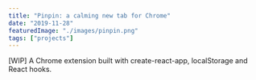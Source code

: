 ```yaml
---
title: "Pinpin: a calming new tab for Chrome"
date: "2019-11-28"
featuredImage: "./images/pinpin.png"
tags: ["projects"]
---
```


[WIP] A Chrome extension built with create-react-app, localStorage and React hooks.
